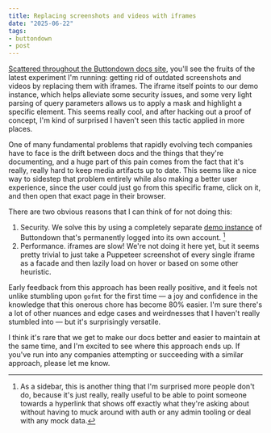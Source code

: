 ```yaml
---
title: Replacing screenshots and videos with iframes
date: "2025-06-22"
tags:
- buttondown
- post
---
```


[Scattered throughout the Buttondown docs site](https://docs.buttondown.com/change-username), you'll see the fruits of the latest experiment I'm running: getting rid of outdated screenshots and videos by replacing them with iframes. The iframe itself points to our demo instance, which helps alleviate some security issues, and some very light parsing of query parameters allows us to apply a mask and highlight a specific element. This seems really cool, and after hacking out a proof of concept, I'm kind of surprised I haven't seen this tactic applied in more places.

One of many fundamental problems that rapidly evolving tech companies have to face is the drift between docs and the things that they're documenting, and a huge part of this pain comes from the fact that it's really, really hard to keep media artifacts up to date. This seems like a nice way to sidestep that problem entirely while also making a better user experience, since the user could just go from this specific frame, click on it, and then open that exact page in their browser.

There are two obvious reasons that I can think of for not doing this:

1. Security. We solve this by using a completely separate [demo instance](https://demo.buttondown.com) of Buttondown that's permanently logged into its own account. [^1]
2. Performance. iframes are slow! We're not doing it here yet, but it seems pretty trivial to just take a Puppeteer screenshot of every single iframe as a facade and then lazily load on hover or based on some other heuristic. 

Early feedback from this approach has been really positive, and it feels not unlike stumbling upon `gofmt` for the first time — a joy and confidence in the knowledge that this onerous chore has become 80% easier. I'm sure there's a lot of other nuances and edge cases and weirdnesses that I haven't really stumbled into — but it's surprisingly versatile. 

I think it's rare that we get to make our docs better and easier to maintain at the same time, and I'm excited to see where this approach ends up. If you've run into any companies attempting or succeeding with a similar approach, please let me know. 

[^1]: As a sidebar, this is another thing that I'm surprised more people don't do, because it's just really, really useful to be able to point someone towards a hyperlink that shows off exactly what they're asking about without having to muck around with auth or any admin tooling or deal with any mock data.
